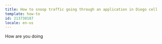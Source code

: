 ```yaml
---
title: How to snoop traffic going through an application in Diego cell
template: how-to
id: 213730187
locale: en-us
---
```


How are you doing
